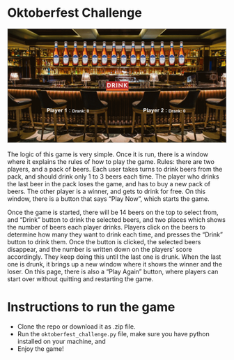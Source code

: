 # Oktoberfest Challenge
![Oktoberfest Challenge Image](oktoberfest_challenge_img.png)

The logic of this game is very simple. Once it is run, there is a window where it explains the rules of how to play the game. Rules: there are two players, and a pack of beers. Each user takes turns to drink beers from the pack, and should drink only 1 to 3 beers each time. The player who drinks the last beer in the pack loses the game, and has to buy a new pack of beers. The other player is a winner, and gets to drink for free. On this window, there is a button that says “Play Now”, which starts the game.

Once the game is started, there will be 14 beers on the top to select from, and “Drink” button to drink the selected beers, and two places which shows the number of beers each player drinks. Players click on the beers to determine how many they want to drink each time, and presses the “Drink” button to drink them. Once the button is clicked, the selected beers disappear, and the number is written down on the players’ score accordingly. They keep doing this until the last one is drunk. When the last one is drunk, it brings up a new window where it shows the winner and the loser. On this page, there is also a “Play Again” button, where players can start over without quitting and restarting the game.

# Instructions to run the game
- Clone the repo or download it as .zip file.
- Run the `oktoberfest_challenge.py` file, make sure you have python installed on your machine, and 
- Enjoy the game!
